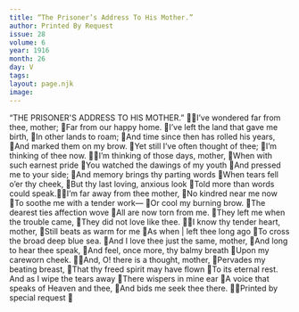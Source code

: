 ```yaml
---
title: “The Prisoner’s Address To His Mother.”
author: Printed By Request
issue: 28
volume: 6
year: 1916
month: 26
day: V
tags:
layout: page.njk
image:
---
```

“THE PRISONER'S ADDRESS TO HIS MOTHER.” I’ve wondered far from thee, mother; Far from our happy home. I’ve left the land that gave me birth, In other lands to roam; And time since then has rolled his years, And marked them on my brow. Yet still I’ve often thought of thee; I’m thinking of thee now. I’m thinking of those days, mother, When with such earnest pride You watched the dawings of my youth And pressed me to your side; And memory brings thy parting words When tears fell o’er thy cheek, But thy last loving, anxious look Told more than words could speak.I’m far away from thee mother, No kindred near me now To soothe me with a tender work— Or cool my burning brow. The dearest ties affection wove All are now torn from me. They left me when the trouble came, They did not love like thee. I know thy tender heart, mother, Still beats as warm for me As when | left thee long ago To cross the broad deep blue sea. And I love thee just the same, mother, And long to hear thee speak, And feel, once more, thy balmy breath Upon my careworn cheek. And, O! there is a thought, mother, Pervades my beating breast, That thy freed spirit may have flown To its eternal rest. And as I wipe the tears away There wispers in mine ear A voice that speaks of Heaven and thee, And bids me seek thee there. Printed by special request 
